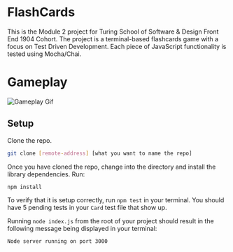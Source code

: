 # FlashCards

This is the Module 2 project for Turing School of Software & Design Front End 1904 Cohort. The project is a terminal-based flashcards game with a focus on Test Driven Development. Each piece of JavaScript functionality is tested using Mocha/Chai. 

# Gameplay

![Gameplay Gif](/flashcards.gif)

## Setup

Clone the repo. 
```bash
git clone [remote-address] [what you want to name the repo]
```

Once you have cloned the repo, change into the directory and install the library dependencies. Run:

```bash
npm install
```

To verify that it is setup correctly, run `npm test` in your terminal. You should have 5 pending tests in your `Card` test file that show up.

Running `node index.js` from the root of your project should result in the following message being displayed in your terminal: 

```bash
Node server running on port 3000
```
